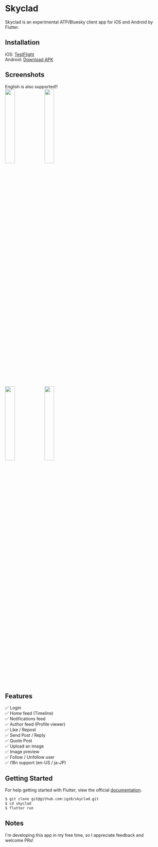 # Skyclad

Skyclad is an experimental ATP/Bluesky client app for iOS and Android by Flutter.

## Installation

iOS: [TestFlight](https://testflight.apple.com/join/TUCMYXnq)<br>
Android: [Download APK](https://drive.google.com/file/d/1UIjftb8LLRvLcTHzcukOga1iSlylIvD8/view?usp=share_link)

## Screenshots
English is also supported!!<br>
<img src="https://github.com/igz0/skyclad/assets/37741728/5f2424fe-d441-4fb7-8aed-0208706ad0b1" width="25%">
<img src="https://github.com/igz0/skyclad/assets/37741728/3868ec18-76c4-4178-87d3-19031e880f74" width="25%"><br>
<img src="https://github.com/igz0/skyclad/assets/37741728/da8c91e3-56b7-4d68-a97e-b87b523b3d7e" width="25%">
<img src="https://github.com/igz0/skyclad/assets/37741728/f033bd09-3494-4095-a51a-fc7a65e44125" width="25%">

## Features

✅ Login<br>
✅ Home feed (Timeline)<br>
✅ Notifications feed<br>
✅ Author feed (Profile viewer)<br>
✅ Like / Repost<br>
✅ Send Post / Reply<br>
✅ Quote Post<br>
✅ Upload an image<br>
✅ Image preview<br>
✅ Follow / Unfollow user<br>
✅ i18n support (en-US / ja-JP)<br>

## Getting Started

For help getting started with Flutter, view the official
[documentation](https://flutter.io/).

```zsh
$ git clone git@github.com:igz0/skyclad.git
$ cd skyclad
$ flutter run
```

## Notes

I'm developing this app in my free time, so I appreciate feedback and welcome PRs!
